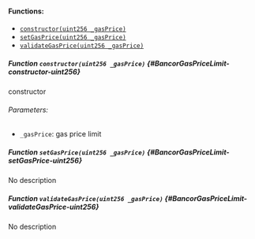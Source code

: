 

#### Functions:
- [`constructor(uint256 _gasPrice)`](#BancorGasPriceLimit-constructor-uint256)
- [`setGasPrice(uint256 _gasPrice)`](#BancorGasPriceLimit-setGasPrice-uint256)
- [`validateGasPrice(uint256 _gasPrice)`](#BancorGasPriceLimit-validateGasPrice-uint256)


##### Function `constructor(uint256 _gasPrice)` {#BancorGasPriceLimit-constructor-uint256}
constructor

###### Parameters:
- `_gasPrice`:    gas price limit
##### Function `setGasPrice(uint256 _gasPrice)` {#BancorGasPriceLimit-setGasPrice-uint256}
No description
##### Function `validateGasPrice(uint256 _gasPrice)` {#BancorGasPriceLimit-validateGasPrice-uint256}
No description


